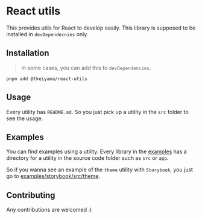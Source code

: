 # React utils

This provides utils for React to develop easily.
This library is supposed to be installed in `devDependecnies` only.

## Installation

> In some cases, you can add this to `devDependencies`.

```
pnpm add @tkeiyama/react-utils
```

## Usage

Every utility has `README.md`. So you just pick up a utility in the `src` folder to see the usage.

## Examples

You can find examples using a utility.
Every library in the [examples](./examples) has a directory for a utility in the source code folder such as `src` or `app`.

So if you wanna see an example of the `theme` utility with `Storybook`, you just go to [examples/storybook/src/theme](./examples//storybook/src/theme).

## Contributing

Any contributions are welcomed :)
